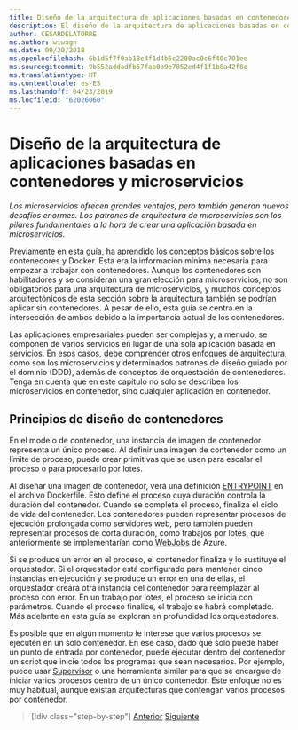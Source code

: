 ```yaml
---
title: Diseño de la arquitectura de aplicaciones basadas en contenedores y microservicios
description: El diseño de la arquitectura de aplicaciones basadas en contenedores y microservicios no es ninguna tontería y no debe tomarse a la ligera. Conozca sobre los conceptos principales en este capítulo.
author: CESARDELATORRE
ms.author: wiwagn
ms.date: 09/20/2018
ms.openlocfilehash: 6b1d5f7f0ab18e4f1d4b5c2200ac0c6f40c701ee
ms.sourcegitcommit: 9b552addadfb57fab0b9e7852ed4f1f1b8a42f8e
ms.translationtype: HT
ms.contentlocale: es-ES
ms.lasthandoff: 04/23/2019
ms.locfileid: "62026060"
---
```

# <a name="architecting-container-and-microservice-based-applications"></a>Diseño de la arquitectura de aplicaciones basadas en contenedores y microservicios

*Los microservicios ofrecen grandes ventajas, pero también generan nuevos desafíos enormes. Los patrones de arquitectura de microservicios son los pilares fundamentales a la hora de crear una aplicación basada en microservicios.*

Previamente en esta guía, ha aprendido los conceptos básicos sobre los contenedores y Docker. Esta era la información mínima necesaria para empezar a trabajar con contenedores. Aunque los contenedores son habilitadores y se consideran una gran elección para microservicios, no son obligatorios para una arquitectura de microservicios, y muchos conceptos arquitectónicos de esta sección sobre la arquitectura también se podrían aplicar sin contenedores. A pesar de ello, esta guía se centra en la intersección de ambos debido a la importancia actual de los contenedores.

Las aplicaciones empresariales pueden ser complejas y, a menudo, se componen de varios servicios en lugar de una sola aplicación basada en servicios. En esos casos, debe comprender otros enfoques de arquitectura, como son los microservicios y determinados patrones de diseño guiado por el dominio (DDD), además de conceptos de orquestación de contenedores. Tenga en cuenta que en este capítulo no solo se describen los microservicios en contenedor, sino cualquier aplicación en contenedor.

## <a name="container-design-principles"></a>Principios de diseño de contenedores

En el modelo de contenedor, una instancia de imagen de contenedor representa un único proceso. Al definir una imagen de contenedor como un límite de proceso, puede crear primitivas que se usen para escalar el proceso o para procesarlo por lotes.

Al diseñar una imagen de contenedor, verá una definición [ENTRYPOINT](https://docs.docker.com/engine/reference/builder/#entrypoint) en el archivo Dockerfile. Esto define el proceso cuya duración controla la duración del contenedor. Cuando se completa el proceso, finaliza el ciclo de vida del contenedor. Los contenedores pueden representar procesos de ejecución prolongada como servidores web, pero también pueden representar procesos de corta duración, como trabajos por lotes, que anteriormente se implementarían como [WebJobs](https://github.com/Azure/azure-webjobs-sdk/wiki) de Azure.

Si se produce un error en el proceso, el contenedor finaliza y lo sustituye el orquestador. Si el orquestador está configurado para mantener cinco instancias en ejecución y se produce un error en una de ellas, el orquestador creará otra instancia del contenedor para reemplazar al proceso con error. En un trabajo por lotes, el proceso se inicia con parámetros. Cuando el proceso finalice, el trabajo se habrá completado. Más adelante en esta guía se exploran en profundidad los orquestadores.

Es posible que en algún momento le interese que varios procesos se ejecuten en un solo contenedor. En ese caso, dado que solo puede haber un punto de entrada por contenedor, puede ejecutar dentro del contenedor un script que inicie todos los programas que sean necesarios. Por ejemplo, puede usar [Supervisor](http://supervisord.org/) o una herramienta similar para que se encargue de iniciar varios procesos dentro de un único contenedor. Este enfoque no es muy habitual, aunque existan arquitecturas que contengan varios procesos por contenedor.

>[!div class="step-by-step"]
>[Anterior](../net-core-net-framework-containers/official-net-docker-images.md)
>[Siguiente](containerize-monolithic-applications.md)